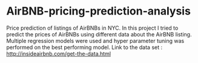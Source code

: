 # AirBNB-pricing-prediction-analysis
Price prediction of listings of AirBNBs in NYC.
In this project I tried to predict the prices of AirBNBs using different data about the AirBNB listing.
Multiple regression models were used and hyper parameter tuning was performed on the best performing model.
Link to the data set : http://insideairbnb.com/get-the-data.html
